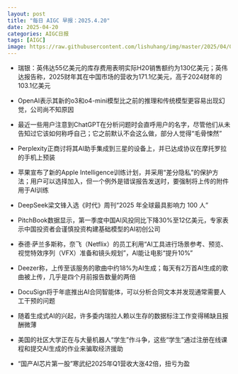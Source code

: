 ```yaml
---
layout: post
title: "每日 AIGC 早报：2025.4.20"
date: 2025-04-20
categories: AIGC日报
tags: [AIGC]
image: https://raw.githubusercontent.com/lishuhang/img/master/2025/04/0420-d.jpg
---
```


- 瑞银：英伟达55亿美元的库存费用表明实际H20销售额约为130亿美元；英伟达报告称，2025财年其在中国市场的营收为171.1亿美元，高于2024财年的103.1亿美元

- OpenAI表示其新的o3和o4-mini模型比之前的推理和传统模型更容易出现幻觉，公司尚不知原因

- 最近一些用户注意到ChatGPT在分析问题时会直呼用户的名字，尽管他们从未告知过它该如何称呼自己；它之前默认不会这么做，部分人觉得“毛骨悚然”

- Perplexity正商讨将其AI助手集成到三星的设备上，并已达成协议在摩托罗拉的手机上预装

- 苹果宣布了新的Apple Intelligence训练计划，并采用“差分隐私”的保护方法；用户可以选择加入，但一个例外是错误报告发送时，要强制将上传的附件用于AI训练

- DeepSeek梁文锋入选《时代》周刊“2025 年全球最具影响力 100 人”

- PitchBook数据显示，第一季度中国AI风投同比下降30%至12亿美元，专家表示中国投资者会谨慎投资构建基础模型的AI初创公司

- 泰德·萨兰多斯称，奈飞（Netflix）的员工利用“AI工具进行场景参考、预览、视觉特效序列（VFX）准备和镜头规划”，AI能让电影“提升10%”

- Deezer称，上传至该服务的歌曲中约18%为AI生成；每天有2万首AI生成的歌曲被上传，几乎是四个月前报告数量的两倍

- DocuSign将于年底推出AI合同智能体，可以分析合同文本并发现通常需要人工干预的问题

- 随着生成式AI的兴起，许多委内瑞拉人赖以生存的数据标注工作变得稀缺且报酬微薄

- 美国的社区大学正在与大量机器人“学生”作斗争，这些“学生”通过注册在线课程和提交AI生成的作业来骗取经济援助

- “国产AI芯片第一股”寒武纪2025年Q1营收大涨42倍，扭亏为盈